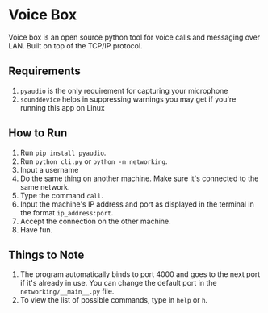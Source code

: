 
# Voice Box

Voice box is an open source python tool for voice calls and messaging over LAN. Built on top of the TCP/IP protocol.


## Requirements

1. `pyaudio` is the only requirement for capturing your microphone
2. `sounddevice` helps in suppressing warnings you may get if you're running this app on Linux


## How to Run 

1. Run `pip install pyaudio`.
2. Run `python cli.py` or `python -m networking`.
3. Input a username
4. Do the same thing on another machine. Make sure it's connected to the same network.
5. Type the command `call`.
6. Input the machine's IP address and port as displayed in the terminal in the format `ip_address:port`.
7. Accept the connection on the other machine.
8. Have fun.


## Things to Note

1. The program automatically binds to port 4000 and goes to the next port if it's already in use. You can change the default port in the `networking/__main__.py` file.
2. To view the list of possible commands, type in `help` or `h`.


